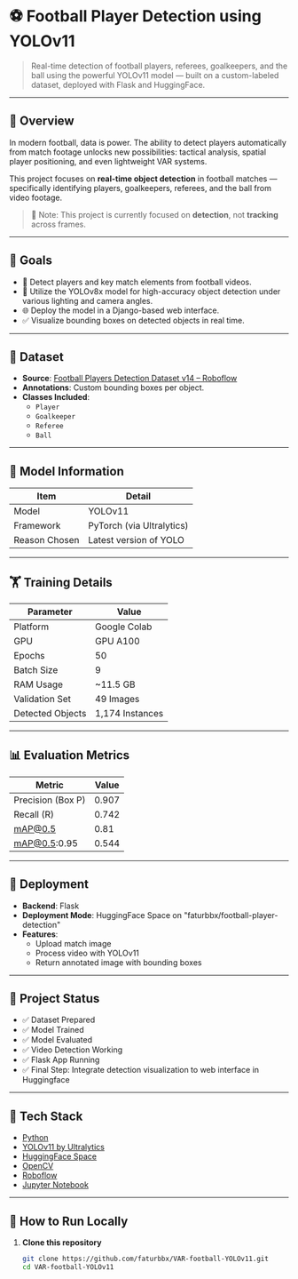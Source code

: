 # ⚽ Football Player Detection using YOLOv11

> Real-time detection of football players, referees, goalkeepers, and the ball using the powerful YOLOv11 model — built on a custom-labeled dataset, deployed with Flask and HuggingFace.

---

## 📌 Overview

In modern football, data is power. The ability to detect players automatically from match footage unlocks new possibilities: tactical analysis, spatial player positioning, and even lightweight VAR systems.

This project focuses on **real-time object detection** in football matches — specifically identifying players, goalkeepers, referees, and the ball from video footage.

> 🔸 Note: This project is currently focused on **detection**, not **tracking** across frames.

---

## 🎯 Goals

- 🎥 Detect players and key match elements from football videos.
- 🧠 Utilize the YOLOv8x model for high-accuracy object detection under various lighting and camera angles.
- 🌐 Deploy the model in a Django-based web interface.
- ✅ Visualize bounding boxes on detected objects in real time.

---

## 📁 Dataset

- **Source**: [Football Players Detection Dataset v14 – Roboflow](https://universe.roboflow.com/)
- **Annotations**: Custom bounding boxes per object.
- **Classes Included**:
  - `Player`
  - `Goalkeeper`
  - `Referee`
  - `Ball`

---

## 🧠 Model Information

| Item            | Detail                       |
|-----------------|------------------------------|
| Model           | YOLOv11                      |
| Framework       | PyTorch (via Ultralytics)    |
| Reason Chosen   | Latest version of YOLO |

---

## 🏋️ Training Details

| Parameter       | Value             |
|-----------------|-------------------|
| Platform        | Google Colab      |
| GPU             | GPU A100 |
| Epochs          | 50                |
| Batch Size      | 9                 |
| RAM Usage       | ~11.5 GB           |
| Validation Set  | 49 Images         |
| Detected Objects| 1,174 Instances   |

---

## 📊 Evaluation Metrics

| Metric         | Value  |
|----------------|--------|
| Precision (Box P) | 0.907 |
| Recall (R)         | 0.742 |
| mAP@0.5           | 0.81 |
| mAP@0.5:0.95      | 0.544 |

---

## 🚀 Deployment

- **Backend**: Flask
- **Deployment Mode**: HuggingFace Space on "faturbbx/football-player-detection"
- **Features**:
  - Upload match image
  - Process video with YOLOv11
  - Return annotated image with bounding boxes

---

## 📌 Project Status

- ✅ Dataset Prepared
- ✅ Model Trained
- ✅ Model Evaluated
- ✅ Video Detection Working
- ✅ Flask App Running
- ✅ Final Step: Integrate detection visualization to web interface in Huggingface

---

## 🧰 Tech Stack

- [Python](https://www.python.org/)
- [YOLOv11 by Ultralytics](https://github.com/ultralytics/ultralytics)
- [HuggingFace Space](https://huggingface.co/spaces/faturbbx/football-player-detection)
- [OpenCV](https://opencv.org/)
- [Roboflow](https://roboflow.com/)
- [Jupyter Notebook](https://jupyter.org/)

---

## 🧪 How to Run Locally

1. **Clone this repository**
   ```bash
   git clone https://github.com/faturbbx/VAR-football-YOLOv11.git
   cd VAR-football-YOLOv11

